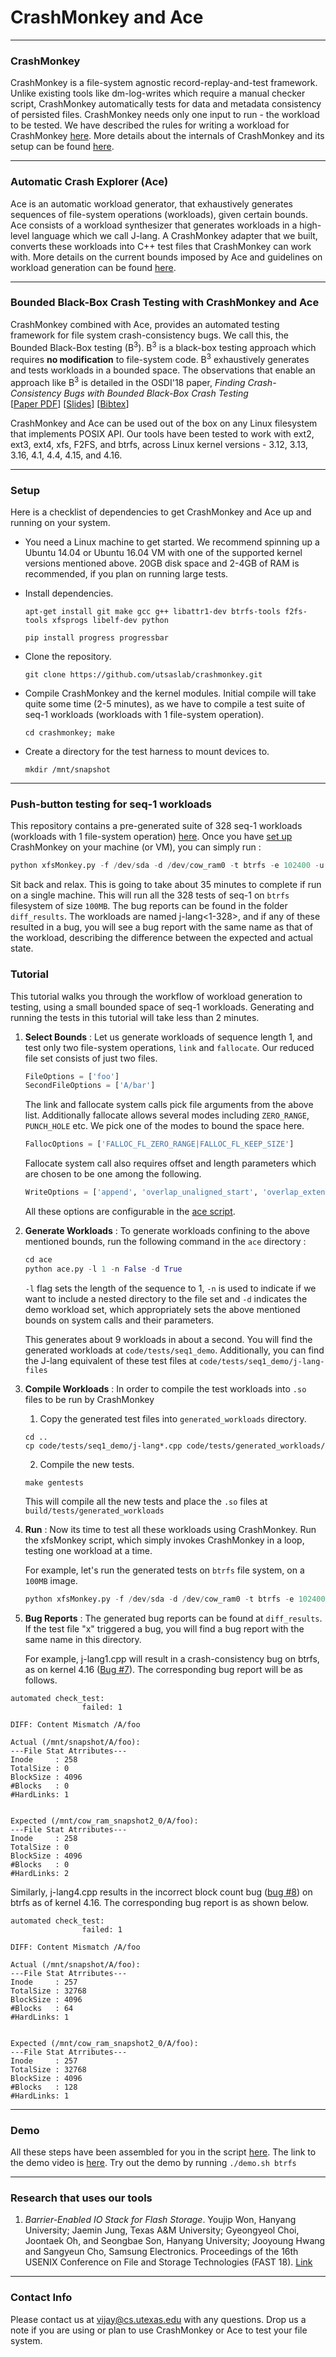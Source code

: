 # CrashMonkey and Ace #
---
### CrashMonkey ###
CrashMonkey is a file-system agnostic record-replay-and-test framework. Unlike existing tools like dm-log-writes which require a manual checker script, CrashMonkey automatically tests for data and metadata consistency of persisted files. CrashMonkey needs only one input to run - the workload to be tested. We have described the rules for writing a workload for CrashMonkey [here](documentation/workload.md). More details about the internals of CrashMonkey and its setup can be found [here](documentation/CrashMonkey.md).

---
### Automatic Crash Explorer (Ace) ###
Ace is an automatic workload generator, that exhaustively generates sequences of file-system operations (workloads), given certain bounds. Ace consists of a workload synthesizer that generates workloads in a high-level language which we call J-lang. A CrashMonkey adapter that we built, converts these workloads into C++ test files that CrashMonkey can work with. More details on the current bounds imposed by Ace and guidelines on workload generation can be found [here](documentation/Ace.md).

---
### Bounded Black-Box Crash Testing with CrashMonkey and Ace ###
CrashMonkey combined with Ace, provides an automated testing framework for file system crash-consistency bugs. We call this, the Bounded Black-Box testing (B<sup>3</sup>). B<sup>3</sup> is a black-box testing approach which requires **no modification** to file-system code. B<sup>3</sup> exhaustively generates and tests workloads in a bounded space. The observations that enable an approach like B<sup>3</sup> is detailed in the OSDI'18 paper, *Finding Crash-Consistency Bugs with Bounded Black-Box Crash Testing* <br>
[[Paper PDF]()] [[Slides]()] [[Bibtex]()]  

CrashMonkey and Ace can be used out of the box on any Linux filesystem that implements POSIX API. Our tools have been tested to work with ext2, ext3, ext4, xfs, F2FS, and btrfs, across Linux kernel versions - 3.12, 3.13, 3.16, 4.1, 4.4, 4.15, and 4.16.

---
### Setup ###

Here is a checklist of dependencies to get CrashMonkey and Ace up and running on your system.
* You need a Linux machine to get started. We recommend spinning up a Ubuntu 14.04 or Ubuntu 16.04 VM with one of the supported kernel versions mentioned above. 20GB disk space and 2-4GB of RAM is recommended, if you plan on running large tests.
* Install dependencies.

  `apt-get install git make gcc g++ libattr1-dev btrfs-tools f2fs-tools xfsprogs libelf-dev python`

  `pip install progress progressbar`

*  Clone the repository.

    `git clone https://github.com/utsaslab/crashmonkey.git`

* Compile CrashMonkey and the kernel modules. Initial compile will take quite some time (2-5 minutes), as we have to compile a test suite of seq-1 workloads (workloads with 1 file-system operation).

  `cd crashmonkey; make`

* Create a directory for the test harness to mount devices to.

  `mkdir /mnt/snapshot`

---
### Push-button testing for seq-1 workloads ###

This repository contains a pre-generated suite of 328 seq-1 workloads (workloads with 1 file-system operation) [here](code/tests/seq1/). Once you have [set up](#setup) CrashMonkey on your machine (or VM), you can simply run :

```python
python xfsMonkey.py -f /dev/sda -d /dev/cow_ram0 -t btrfs -e 102400 -u build/tests/seq1/ > outfile
```

Sit back and relax. This is going to take about 35 minutes to complete if run on a single machine. This will run all the 328 tests of seq-1 on `btrfs` filesystem of size `100MB`. The bug reports can be found in the folder `diff_results`. The workloads are named j-lang<1-328>, and if any of these resulted in a bug, you will see a bug report with the same name as that of the workload, describing the difference between the expected and actual state.

### Tutorial ###
This tutorial walks you through the workflow of workload generation to testing, using a small bounded space of seq-1 workloads. Generating and running the tests in this tutorial will take less than 2 minutes.

1. **Select Bounds** :
Let us generate workloads of sequence length 1, and test only two file-system operations, `link` and `fallocate`. Our reduced file set consists of just two files.

    ```python
    FileOptions = ['foo']
    SecondFileOptions = ['A/bar']
    ```

    The link and fallocate system calls pick file arguments from the above list. Additionally fallocate allows several modes including `ZERO_RANGE`, `PUNCH_HOLE` etc. We pick one of the modes to bound the space here.

    ```python
    FallocOptions = ['FALLOC_FL_ZERO_RANGE|FALLOC_FL_KEEP_SIZE']
    ```

    Fallocate system call also requires offset and length parameters which are chosen to be one among the following.
    ```python
    WriteOptions = ['append', 'overlap_unaligned_start', 'overlap_extend']
    ```

    All these options are configurable in the [ace script](ace/ace.py).


2. **Generate Workloads** :
To generate workloads confining to the above mentioned bounds, run the following command in the `ace` directory  :
    ```python
    cd ace
    python ace.py -l 1 -n False -d True
    ```

    `-l` flag sets the length of the sequence to 1, `-n` is used to indicate if we want to include a nested directory to the file set and `-d` indicates the demo workload set, which appropriately sets the above mentioned bounds on system calls and their parameters.

    This generates about 9 workloads in about a second. You will find the generated workloads at `code/tests/seq1_demo`. Additionally, you can find the J-lang equivalent of these test files at `code/tests/seq1_demo/j-lang-files`

3. **Compile Workloads** : In order to compile the test workloads into `.so` files to be run by CrashMonkey

    1. Copy the generated test files into `generated_workloads` directory.
    ```
    cd ..
    cp code/tests/seq1_demo/j-lang*.cpp code/tests/generated_workloads/
    ```
    2. Compile the new tests.
    ```
    make gentests
    ```

    This will compile all the new tests and place the `.so` files at `build/tests/generated_workloads`

4. **Run** : Now its time to test all these workloads using CrashMonkey. Run the xfsMonkey script, which simply invokes CrashMonkey in a loop, testing one workload at a time.

    For example, let's run the generated tests on `btrfs` file system, on a `100MB` image.

    ```python
    python xfsMonkey.py -f /dev/sda -d /dev/cow_ram0 -t btrfs -e 102400 -u build/tests/generated_workloads/ > outfile
    ```

5. **Bug Reports** : The generated bug reports can be found at `diff_results`. If the test file "x" triggered a bug, you will find a bug report with the same name in this directory.

    For example, j-lang1.cpp will result in a crash-consistency bug on btrfs, as on kernel 4.16 ([Bug #7](newBugs.md)). The corresponding bug report will be as follows.

```    
automated check_test:
                failed: 1

DIFF: Content Mismatch /A/foo

Actual (/mnt/snapshot/A/foo):
---File Stat Atrributes---
Inode     : 258
TotalSize : 0
BlockSize : 4096
#Blocks   : 0
#HardLinks: 1


Expected (/mnt/cow_ram_snapshot2_0/A/foo):
---File Stat Atrributes---
Inode     : 258
TotalSize : 0
BlockSize : 4096
#Blocks   : 0
#HardLinks: 2
```


  Similarly, j-lang4.cpp results in the incorrect block count bug ([bug #8](newBugs.md)) on btrfs as of kernel 4.16. The corresponding bug report is as shown below.

```
automated check_test:
                failed: 1

DIFF: Content Mismatch /A/foo

Actual (/mnt/snapshot/A/foo):
---File Stat Atrributes---
Inode     : 257
TotalSize : 32768
BlockSize : 4096
#Blocks   : 64
#HardLinks: 1


Expected (/mnt/cow_ram_snapshot2_0/A/foo):
---File Stat Atrributes---
Inode     : 257
TotalSize : 32768
BlockSize : 4096
#Blocks   : 128
#HardLinks: 1
```

---
### Demo ###
All these steps have been assembled for you in the script [here](demo.sh). The link to the demo video is [here](). Try out the demo by running `./demo.sh btrfs`

---
### Research that uses our tools ###
1. *Barrier-Enabled IO Stack for Flash Storage*. Youjip Won, Hanyang University; Jaemin Jung, Texas A&M University; Gyeongyeol Choi, Joontaek Oh, and Seongbae Son, Hanyang University; Jooyoung Hwang and Sangyeun Cho, Samsung Electronics. Proceedings of the 16th USENIX Conference on File and Storage Technologies (FAST 18). [Link](https://www.usenix.org/conference/fast18/presentation/won)

---
### Contact Info ###
Please contact us at vijay@cs.utexas.edu with any questions. Drop us a note if you are using or plan to use CrashMonkey or Ace to test your file system.
